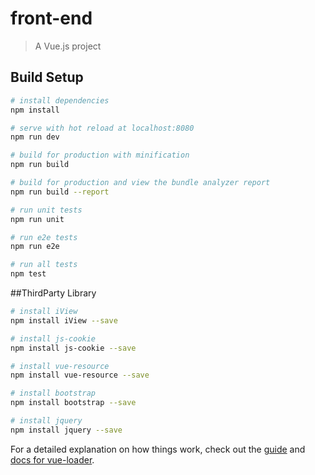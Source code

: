 # front-end

> A Vue.js project

## Build Setup

``` bash
# install dependencies
npm install

# serve with hot reload at localhost:8080
npm run dev

# build for production with minification
npm run build

# build for production and view the bundle analyzer report
npm run build --report

# run unit tests
npm run unit

# run e2e tests
npm run e2e

# run all tests
npm test
```

##ThirdParty Library
``` bash
# install iView
npm install iView --save

# install js-cookie
npm install js-cookie --save

# install vue-resource
npm install vue-resource --save

# install bootstrap
npm install bootstrap --save

# install jquery
npm install jquery --save
```

For a detailed explanation on how things work, check out the [guide](http://vuejs-templates.github.io/webpack/) and [docs for vue-loader](http://vuejs.github.io/vue-loader).
